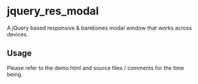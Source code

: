 jquery_res_modal
===============

A jQuery based responsive &amp; barebones modal window that works across devices.

Usage
-----
Please refer to the demo.html and source files / comments for the time being.